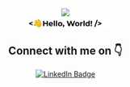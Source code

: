 <div id="header" align="center">
<img src="https://media.giphy.com/media/M9gbBd9nbDrOTu1Mqx/giphy.gif" width="125"/>
</br>
<img src="https://github.com/ayushtkn/ayushtkn/blob/main/hello.gif" align="center" style="width: 35%"/>
<h2> Connect with me on 👇</h2>
</div>
   <div id="badges" align="center">
  <a href=https://www.linkedin.com/in/ayush-saxena151/">
    <img src="https://img.shields.io/badge/LinkedIn-blue?style=for-the-badge&logo=linkedin&logoColor=white" alt="LinkedIn Badge"/>
  </a>
  </br>
</div>
</br>
